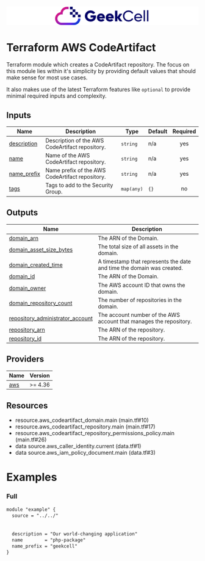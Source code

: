 <!-- BEGIN_TF_DOCS -->
[![Geek Cell GmbH](https://raw.githubusercontent.com/geekcell/template-terraform-module/main/docs/assets/logo.svg)](https://www.geekcell.io/)

<!--
Comment in these badges if they apply to the repository.

### Code Quality
[![License](https://img.shields.io/github/license/geekcell/terraform-aws-codeartifact)](https://github.com/geekcell/terraform-aws-codeartifact/blob/master/LICENSE)
[![GitHub release (latest tag)](https://img.shields.io/github/v/release/geekcell/terraform-aws-codeartifact?logo=github&sort=semver)](https://github.com/geekcell/terraform-aws-codeartifact/releases)
[![Release](https://github.com/geekcell/terraform-aws-codeartifact/actions/workflows/release.yaml/badge.svg)](https://github.com/geekcell/terraform-aws-codeartifact/actions/workflows/release.yaml)
[![Validate](https://github.com/geekcell/terraform-aws-codeartifact/actions/workflows/validate.yaml/badge.svg)](https://github.com/geekcell/terraform-aws-codeartifact/actions/workflows/validate.yaml)
[![Lint](https://github.com/geekcell/terraform-aws-codeartifact/actions/workflows/linter.yaml/badge.svg)](https://github.com/geekcell/terraform-aws-codeartifact/actions/workflows/linter.yaml)

### Security
[![Infrastructure Tests](https://www.bridgecrew.cloud/badges/github/geekcell/terraform-aws-codeartifact/general)](https://www.bridgecrew.cloud/link/badge?vcs=github&fullRepo=geekcell%2Fterraform-aws-codeartifact&benchmark=INFRASTRUCTURE+SECURITY)

#### Cloud
[![Infrastructure Tests](https://www.bridgecrew.cloud/badges/github/geekcell/terraform-aws-codeartifact/cis_aws)](https://www.bridgecrew.cloud/link/badge?vcs=github&fullRepo=geekcell%2Fterraform-aws-codeartifact&benchmark=CIS+AWS+V1.2)
[![Infrastructure Tests](https://www.bridgecrew.cloud/badges/github/geekcell/terraform-aws-codeartifact/cis_aws_13)](https://www.bridgecrew.cloud/link/badge?vcs=github&fullRepo=geekcell%2Fterraform-aws-codeartifact&benchmark=CIS+AWS+V1.3)
[![Infrastructure Tests](https://www.bridgecrew.cloud/badges/github/geekcell/terraform-aws-codeartifact/cis_azure)](https://www.bridgecrew.cloud/link/badge?vcs=github&fullRepo=geekcell%2Fterraform-aws-codeartifact&benchmark=CIS+AZURE+V1.1)
[![Infrastructure Tests](https://www.bridgecrew.cloud/badges/github/geekcell/terraform-aws-codeartifact/cis_azure_13)](https://www.bridgecrew.cloud/link/badge?vcs=github&fullRepo=geekcell%2Fterraform-aws-codeartifact&benchmark=CIS+AZURE+V1.3)
[![Infrastructure Tests](https://www.bridgecrew.cloud/badges/github/geekcell/terraform-aws-codeartifact/cis_gcp)](https://www.bridgecrew.cloud/link/badge?vcs=github&fullRepo=geekcell%2Fterraform-aws-codeartifact&benchmark=CIS+GCP+V1.1)

##### Container
[![Infrastructure Tests](https://www.bridgecrew.cloud/badges/github/geekcell/terraform-aws-codeartifact/cis_kubernetes_16)](https://www.bridgecrew.cloud/link/badge?vcs=github&fullRepo=geekcell%2Fterraform-aws-codeartifact&benchmark=CIS+KUBERNETES+V1.6)
[![Infrastructure Tests](https://www.bridgecrew.cloud/badges/github/geekcell/terraform-aws-codeartifact/cis_eks_11)](https://www.bridgecrew.cloud/link/badge?vcs=github&fullRepo=geekcell%2Fterraform-aws-codeartifact&benchmark=CIS+EKS+V1.1)
[![Infrastructure Tests](https://www.bridgecrew.cloud/badges/github/geekcell/terraform-aws-codeartifact/cis_gke_11)](https://www.bridgecrew.cloud/link/badge?vcs=github&fullRepo=geekcell%2Fterraform-aws-codeartifact&benchmark=CIS+GKE+V1.1)
[![Infrastructure Tests](https://www.bridgecrew.cloud/badges/github/geekcell/terraform-aws-codeartifact/cis_kubernetes)](https://www.bridgecrew.cloud/link/badge?vcs=github&fullRepo=geekcell%2Fterraform-aws-codeartifact&benchmark=CIS+KUBERNETES+V1.5)

#### Data protection
[![Infrastructure Tests](https://www.bridgecrew.cloud/badges/github/geekcell/terraform-aws-codeartifact/soc2)](https://www.bridgecrew.cloud/link/badge?vcs=github&fullRepo=geekcell%2Fterraform-aws-codeartifact&benchmark=SOC2)
[![Infrastructure Tests](https://www.bridgecrew.cloud/badges/github/geekcell/terraform-aws-codeartifact/pci)](https://www.bridgecrew.cloud/link/badge?vcs=github&fullRepo=geekcell%2Fterraform-aws-codeartifact&benchmark=PCI-DSS+V3.2)
[![Infrastructure Tests](https://www.bridgecrew.cloud/badges/github/geekcell/terraform-aws-codeartifact/pci_dss_v321)](https://www.bridgecrew.cloud/link/badge?vcs=github&fullRepo=geekcell%2Fterraform-aws-codeartifact&benchmark=PCI-DSS+V3.2.1)
[![Infrastructure Tests](https://www.bridgecrew.cloud/badges/github/geekcell/terraform-aws-codeartifact/iso)](https://www.bridgecrew.cloud/link/badge?vcs=github&fullRepo=geekcell%2Fterraform-aws-codeartifact&benchmark=ISO27001)
[![Infrastructure Tests](https://www.bridgecrew.cloud/badges/github/geekcell/terraform-aws-codeartifact/nist)](https://www.bridgecrew.cloud/link/badge?vcs=github&fullRepo=geekcell%2Fterraform-aws-codeartifact&benchmark=NIST-800-53)
[![Infrastructure Tests](https://www.bridgecrew.cloud/badges/github/geekcell/terraform-aws-codeartifact/hipaa)](https://www.bridgecrew.cloud/link/badge?vcs=github&fullRepo=geekcell%2Fterraform-aws-codeartifact&benchmark=HIPAA)
[![Infrastructure Tests](https://www.bridgecrew.cloud/badges/github/geekcell/terraform-aws-codeartifact/fedramp_moderate)](https://www.bridgecrew.cloud/link/badge?vcs=github&fullRepo=geekcell%2Fterraform-aws-codeartifact&benchmark=FEDRAMP+%28MODERATE%29)

-->

# Terraform AWS CodeArtifact

Terraform module which creates a CodeArtifact repository. The focus on this module lies
within it's simplicity by providing default values that should make sense for most use cases.

It also makes use of the latest Terraform features like `optional` to provide
minimal required inputs and complexity.

## Inputs

| Name | Description | Type | Default | Required |
|------|-------------|------|---------|:--------:|
| <a name="input_description"></a> [description](#input\_description) | Description of the AWS CodeArtifact repository. | `string` | n/a | yes |
| <a name="input_name"></a> [name](#input\_name) | Name of the AWS CodeArtifact repository. | `string` | n/a | yes |
| <a name="input_name_prefix"></a> [name\_prefix](#input\_name\_prefix) | Name prefix of the AWS CodeArtifact repository. | `string` | n/a | yes |
| <a name="input_tags"></a> [tags](#input\_tags) | Tags to add to the Security Group. | `map(any)` | `{}` | no |

## Outputs

| Name | Description |
|------|-------------|
| <a name="output_domain_arn"></a> [domain\_arn](#output\_domain\_arn) | The ARN of the Domain. |
| <a name="output_domain_asset_size_bytes"></a> [domain\_asset\_size\_bytes](#output\_domain\_asset\_size\_bytes) | The total size of all assets in the domain. |
| <a name="output_domain_created_time"></a> [domain\_created\_time](#output\_domain\_created\_time) | A timestamp that represents the date and time the domain was created. |
| <a name="output_domain_id"></a> [domain\_id](#output\_domain\_id) | The ARN of the Domain. |
| <a name="output_domain_owner"></a> [domain\_owner](#output\_domain\_owner) | The AWS account ID that owns the domain. |
| <a name="output_domain_repository_count"></a> [domain\_repository\_count](#output\_domain\_repository\_count) | The number of repositories in the domain. |
| <a name="output_repository_administrator_account"></a> [repository\_administrator\_account](#output\_repository\_administrator\_account) | The account number of the AWS account that manages the repository. |
| <a name="output_repository_arn"></a> [repository\_arn](#output\_repository\_arn) | The ARN of the repository. |
| <a name="output_repository_id"></a> [repository\_id](#output\_repository\_id) | The ARN of the repository. |

## Providers

| Name | Version |
|------|---------|
| <a name="provider_aws"></a> [aws](#provider\_aws) | >= 4.36 |

## Resources

- resource.aws_codeartifact_domain.main (main.tf#10)
- resource.aws_codeartifact_repository.main (main.tf#17)
- resource.aws_codeartifact_repository_permissions_policy.main (main.tf#26)
- data source.aws_caller_identity.current (data.tf#1)
- data source.aws_iam_policy_document.main (data.tf#3)

# Examples
### Full
```hcl
module "example" {
  source = "../../"


  description = "Our world-changing application"
  name        = "php-package"
  name_prefix = "geekcell"
}
```
<!-- END_TF_DOCS -->
